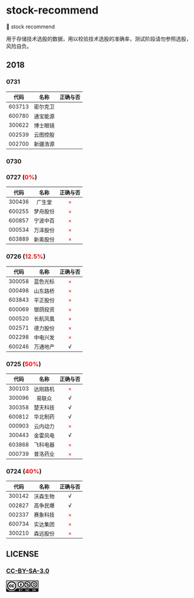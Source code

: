 # stock-recommend
:construction: stock recommend

用于存储技术选股的数据，用以校验技术选股的准确率，测试阶段请勿参照选股，风险自负。

## 2018


### 0731

| 代码    | 名称    | 正确与否     | 
| :---: | :---: | :---: | 
|  603713 |   密尔克卫  |     | 
|  600780 |   通宝能源  |     | 
|  300622 |   博士眼镜  |     | 
|  002539 |   云图控股  |     | 
|  002700 |   新疆浩源  |     | 

### 0730

### 0727 (<font color='red'>0%</font>)

| 代码    | 名称    | 正确与否     | 
| :---: | :---: | :---: | 
|  300436 |   广生堂  |   <font color='red'>×</font>  | 
|  600255 |   梦舟股份  | <font color='red'>×</font>    | 
|  600857 |   宁波中百  | <font color='red'>×</font>    | 
|  000534 |   万泽股份  | <font color='red'>×</font>    | 
|  603889 |   新奥股份  | <font color='red'>×</font>    | 


### 0726 (<font color='red'>12.5%</font>)

| 代码    | 名称    | 正确与否     | 
| :---: | :---: | :---: | 
|  300058 |   蓝色光标  | <font color='red'>×</font>    | 
|  000498 |   山东路桥  | <font color='red'>×</font>    | 
|  603843 |   平正股份  | <font color='red'>×</font>    | 
|  600069 |   银鸽投资  | <font color='red'>×</font>    | 
|  000520 |   长航凤凰  | <font color='red'>×</font>    |
|  002571 |   德力股份  | <font color='red'>×</font>    |
|  002298 |   中电兴发  | <font color='red'>×</font>    |
|  600246 |   万通地产  | √    |

### 0725 (<font color='red'>50%</font>)

| 代码    | 名称    | 正确与否     | 
| :---: | :---: | :---: | 
|  300103 |   达刚路机  | <font color='red'>×</font>    |   
|  300096 |   易联众    | √    |    
|  300358 |   楚天科技  | √   |    
|  600812 |   华北制药  | √    |    
|  000903 |   云内动力  | <font color='red'>×</font>    |    
|  300443 |   金雷风电  | √    |    
|  603868 |   飞科电器  | <font color='red'>×</font>    |    
|  000739 |   普洛药业  | <font color='red'>×</font>    |    

### 0724 (<font color='red'>40%</font>)

| 代码    | 名称    | 正确与否     | 
| :---:     | :---: | :---: | 
|  300142 | 沃森生物  | √   |   
|  002827 | 高争民爆  | √   |    
|  002337 | 赛象科技  | <font color='red'>×</font>   |    
|  600734 | 实达集团  | <font color='red'>×</font>   |    
|  300210 | 森远股份  | <font color='red'>×</font>   |

## LICENSE

### [CC-BY-SA-3.0](https://creativecommons.org/licenses/by-nc-sa/3.0/cn/)

[![](LICENSE.png)](https://creativecommons.org/licenses/by-nc-sa/3.0/cn/)
